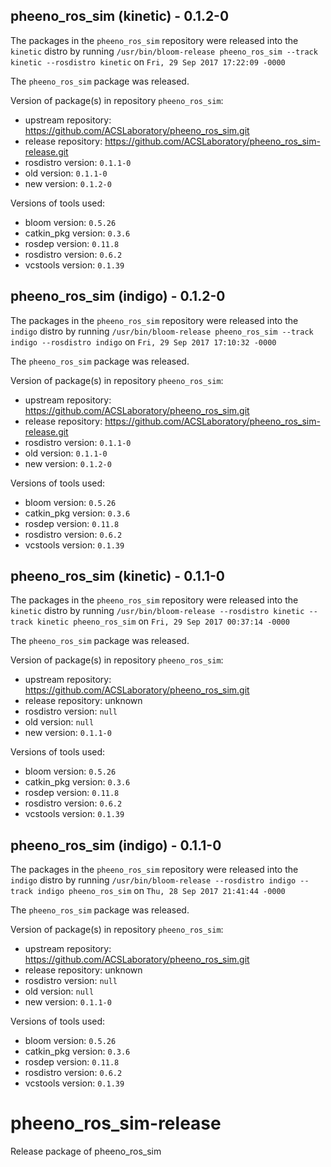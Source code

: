 ## pheeno_ros_sim (kinetic) - 0.1.2-0

The packages in the `pheeno_ros_sim` repository were released into the `kinetic` distro by running `/usr/bin/bloom-release pheeno_ros_sim --track kinetic --rosdistro kinetic` on `Fri, 29 Sep 2017 17:22:09 -0000`

The `pheeno_ros_sim` package was released.

Version of package(s) in repository `pheeno_ros_sim`:

- upstream repository: https://github.com/ACSLaboratory/pheeno_ros_sim.git
- release repository: https://github.com/ACSLaboratory/pheeno_ros_sim-release.git
- rosdistro version: `0.1.1-0`
- old version: `0.1.1-0`
- new version: `0.1.2-0`

Versions of tools used:

- bloom version: `0.5.26`
- catkin_pkg version: `0.3.6`
- rosdep version: `0.11.8`
- rosdistro version: `0.6.2`
- vcstools version: `0.1.39`


## pheeno_ros_sim (indigo) - 0.1.2-0

The packages in the `pheeno_ros_sim` repository were released into the `indigo` distro by running `/usr/bin/bloom-release pheeno_ros_sim --track indigo --rosdistro indigo` on `Fri, 29 Sep 2017 17:10:32 -0000`

The `pheeno_ros_sim` package was released.

Version of package(s) in repository `pheeno_ros_sim`:

- upstream repository: https://github.com/ACSLaboratory/pheeno_ros_sim.git
- release repository: https://github.com/ACSLaboratory/pheeno_ros_sim-release.git
- rosdistro version: `0.1.1-0`
- old version: `0.1.1-0`
- new version: `0.1.2-0`

Versions of tools used:

- bloom version: `0.5.26`
- catkin_pkg version: `0.3.6`
- rosdep version: `0.11.8`
- rosdistro version: `0.6.2`
- vcstools version: `0.1.39`


## pheeno_ros_sim (kinetic) - 0.1.1-0

The packages in the `pheeno_ros_sim` repository were released into the `kinetic` distro by running `/usr/bin/bloom-release --rosdistro kinetic --track kinetic pheeno_ros_sim` on `Fri, 29 Sep 2017 00:37:14 -0000`

The `pheeno_ros_sim` package was released.

Version of package(s) in repository `pheeno_ros_sim`:

- upstream repository: https://github.com/ACSLaboratory/pheeno_ros_sim.git
- release repository: unknown
- rosdistro version: `null`
- old version: `null`
- new version: `0.1.1-0`

Versions of tools used:

- bloom version: `0.5.26`
- catkin_pkg version: `0.3.6`
- rosdep version: `0.11.8`
- rosdistro version: `0.6.2`
- vcstools version: `0.1.39`


## pheeno_ros_sim (indigo) - 0.1.1-0

The packages in the `pheeno_ros_sim` repository were released into the `indigo` distro by running `/usr/bin/bloom-release --rosdistro indigo --track indigo pheeno_ros_sim` on `Thu, 28 Sep 2017 21:41:44 -0000`

The `pheeno_ros_sim` package was released.

Version of package(s) in repository `pheeno_ros_sim`:

- upstream repository: https://github.com/ACSLaboratory/pheeno_ros_sim.git
- release repository: unknown
- rosdistro version: `null`
- old version: `null`
- new version: `0.1.1-0`

Versions of tools used:

- bloom version: `0.5.26`
- catkin_pkg version: `0.3.6`
- rosdep version: `0.11.8`
- rosdistro version: `0.6.2`
- vcstools version: `0.1.39`


# pheeno_ros_sim-release
Release package of pheeno_ros_sim

